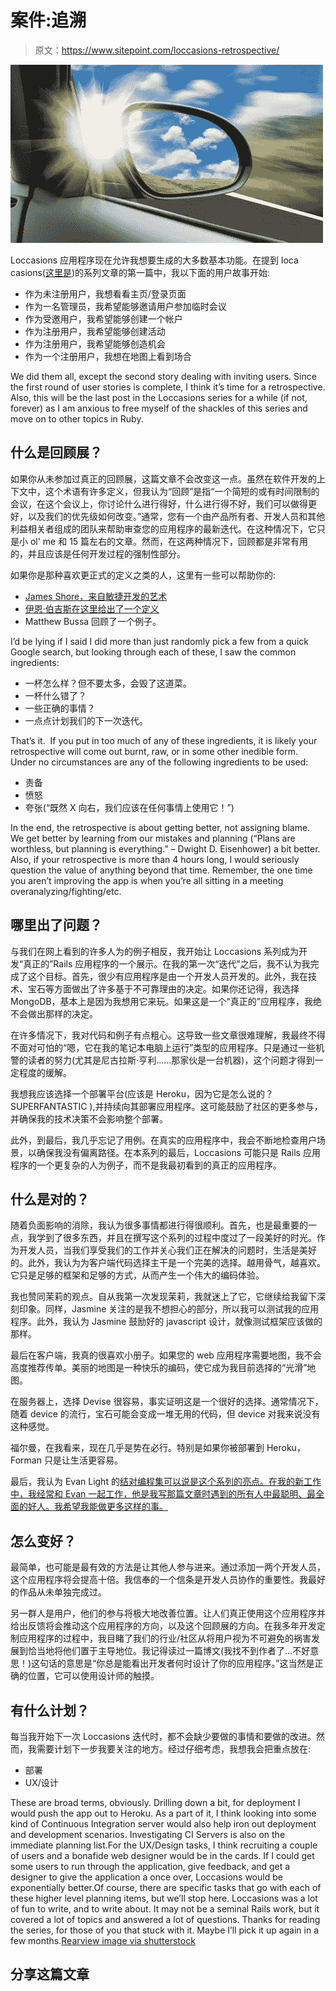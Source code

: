 # 案件:追溯

> 原文：<https://www.sitepoint.com/loccasions-retrospective/>

![](img/9ed8751f891204d6e20db589020ac9c8.png "shutterstock_85202584")

Loccasions 应用程序现在允许我想要生成的大多数基本功能。在提到 loca casions([这里是](https://www.sitepoint.com/rails-deep-dive-application-setup-loccasions/))的系列文章的第一篇中，我以下面的用户故事开始:

*   作为未注册用户，我想看看主页/登录页面
*   作为一名管理员，我希望能够邀请用户参加临时会议
*   作为受邀用户，我希望能够创建一个帐户
*   作为注册用户，我希望能够创建活动
*   作为注册用户，我希望能够创造机会
*   作为一个注册用户，我想在地图上看到场合

We did them all, except the second story dealing with inviting users. Since the first round of user stories is complete, I think it’s time for a retrospective. Also, this will be the last post in the Loccasions series for a while (if not, forever) as I am anxious to free myself of the shackles of this series and move on to other topics in Ruby.

## 什么是回顾展？

如果你从未参加过真正的回顾展，这篇文章不会改变这一点。虽然在软件开发的上下文中，这个术语有许多定义，但我认为“回顾”是指“一个简短的或有时间限制的会议，在这个会议上，你讨论什么进行得好，什么进行得不好，我们可以做得更好，以及我们的优先级如何改变。”通常，您有一个由产品所有者、开发人员和其他利益相关者组成的团队来帮助审查您的应用程序的最新迭代。在这种情况下，它只是小 ol' me 和 15 篇左右的文章。然而，在这两种情况下，回顾都是非常有用的，并且应该是任何开发过程的强制性部分。

如果你是那种喜欢更正式的定义之类的人，这里有一些可以帮助你的:

*   [James Shore，来自敏捷开发的艺术](http://jamesshore.com/Agile-Book/retrospectives.html)
*   [伊恩·伯吉斯在这里给出了一个定义](http://www.ianburgess.me.uk/en/software-development/agile-retrospective-lessons-learned)
*   Matthew Bussa 回顾了一个例子。

I’d be lying if I said I did more than just randomly pick a few from a quick Google search, but looking through each of these, I saw the common ingredients:

*   一杯怎么样？但不要太多，会毁了这道菜。
*   一杯什么错了？
*   一些正确的事情？
*   一点点计划我们的下一次迭代。

That’s it.  If you put in too much of any of these ingredients, it is likely your retrospective will come out burnt, raw, or in some other inedible form. Under no circumstances are any of the following ingredients to be used:

*   责备
*   愤怒
*   夸张(“既然 X 向右，我们应该在任何事情上使用它！”)

In the end, the retrospective is about getting better, not assigning blame. We get better by learning from our mistakes and planning (“Plans are worthless, but planning is everything.” – Dwight D. Eisenhower) a bit better. Also, if your retrospective is more than 4 hours long, I would seriously question the value of anything beyond that time. Remember, the one time you aren’t improving the app is when you’re all sitting in a meeting overanalyzing/fighting/etc.

## 哪里出了问题？

与我们在网上看到的许多人为的例子相反，我开始让 Loccasions 系列成为开发“真正的”Rails 应用程序的一个展示。在我的第一次“迭代”之后，我不认为我完成了这个目标。首先，很少有应用程序是由一个开发人员开发的。此外，我在技术、宝石等方面做出了许多基于不可靠理由的决定。如果你还记得，我选择 MongoDB，基本上是因为我想用它来玩。如果这是一个“真正的”应用程序，我绝不会做出那样的决定。

在许多情况下，我对代码和例子有点粗心。这导致一些文章很难理解，我最终不得不面对可怕的“嗯，它在我的笔记本电脑上运行”类型的应用程序。只是通过一些机警的读者的努力(尤其是尼古拉斯·亨利……那家伙是一台机器)，这个问题才得到一定程度的缓解。

我想我应该选择一个部署平台(应该是 Heroku，因为它是怎么说的？SUPERFANTASTIC ),并持续向其部署应用程序。这可能鼓励了社区的更多参与，并确保我的技术决策不会影响整个部署。

此外，到最后，我几乎忘记了用例。在真实的应用程序中，我会不断地检查用户场景，以确保我没有偏离路径。在本系列的最后，Loccasions 可能只是 Rails 应用程序的一个更复杂的人为例子，而不是我最初看到的真正的应用程序。

## 什么是对的？

随着负面影响的消除，我认为很多事情都进行得很顺利。首先，也是最重要的一点，我学到了很多东西，并且在撰写这个系列的过程中度过了一段美好的时光。作为开发人员，当我们享受我们的工作并关心我们正在解决的问题时，生活是美好的。此外，我认为为客户端代码选择主干是一个完美的选择。越用骨气，越喜欢。它只是足够的框架和足够的方式，从而产生一个伟大的编码体验。

我也赞同茉莉的观点。自从我第一次发现茉莉，我就迷上了它，它继续给我留下深刻印象。同样，Jasmine 关注的是我不想担心的部分，所以我可以测试我的应用程序。此外，我认为 Jasmine 鼓励好的 javascript 设计，就像测试框架应该做的那样。

最后在客户端，我真的很喜欢小册子。如果您的 web 应用程序需要地图，我不会高度推荐传单。美丽的地图是一种快乐的编码，使它成为我目前选择的“光滑”地图。

在服务器上，选择 Devise 很容易，事实证明这是一个很好的选择。通常情况下，随着 device 的流行，宝石可能会变成一堆无用的代码，但 device 对我来说没有这种感觉。

福尔曼，在我看来，现在几乎是势在必行。特别是如果你被部署到 Heroku，Forman 只是让生活更容易。

最后，我认为 Evan Light 的[结对编程集可以说是这个系列的亮点。在我的新工作中，我经常和 Evan 一起工作，他是我写那篇文章时遇到的所有人中最聪明、最全面的好人。我希望我能做更多这样的事。](https://www.sitepoint.com/loccasions-pair-programming/)

## 怎么变好？

最简单，也可能是最有效的方法是让其他人参与进来。通过添加一两个开发人员，这个应用程序将会提高十倍。我信奉的一个信条是开发人员协作的重要性。我最好的作品从未单独完成过。

另一群人是用户，他们的参与将极大地改善位置。让人们真正使用这个应用程序并给出反馈将会推动这个应用程序的方向，以及这个回顾展的方向。在我多年开发定制应用程序的过程中，我目睹了我们的行业/社区从将用户视为不可避免的祸害发展到恰当地将他们置于主导地位。我记得读过一篇博文(我找不到作者了…不好意思！)这句话的意思是“你总是能看出开发者何时设计了你的应用程序。”这当然是正确的位置，它可以使用设计师的触摸。

## 有什么计划？

每当我开始下一次 Loccasions 迭代时，都不会缺少要做的事情和要做的改进。然而，我需要计划下一步我要关注的地方。经过仔细考虑，我想我会把重点放在:

*   部署
*   UX/设计

These are broad terms, obviously. Drilling down a bit, for deployment I would push the app out to Heroku. As a part of it, I think looking into some kind of Continuous Integration server would also help iron out deployment and development scenarios. Investigating CI Servers is also on the immediate planning list.For the UX/Design tasks, I think recruiting a couple of users and a bonafide web designer would be in the cards. If I could get some users to run through the application, give feedback, and get a designer to give the application a once over, Loccasions would be exponentially better.Of course, there are specific tasks that go with each of these higher level planning items, but we’ll stop here. Loccasions was a lot of fun to write, and to write about. It may not be a seminal Rails work, but it covered a lot of topics and answered a lot of questions. Thanks for reading the series, for those of you that stuck with it. Maybe I’ll pick it up again in a few months.[Rearview image via shutterstock](http://www.shutterstock.com/cat.mhtml?lang=en&search_source=search_form&version=llv1&anyorall=all&safesearch=1&searchterm=rearview&search_group=&orient=&search_cat=&searchtermx=&photographer_name=&people_gender=&people_age=&people_ethnicity=&people_number=&commercial_ok=&color=&show_color_wheel=1#id=85202584&src=cf7ee19f7d694327b41376cce98835d5-1-5)

## 分享这篇文章